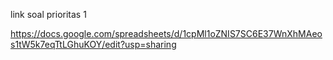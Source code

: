 link soal prioritas 1

https://docs.google.com/spreadsheets/d/1cpMl1oZNIS7SC6E37WnXhMAeos1tW5k7eqTtLGhuKOY/edit?usp=sharing